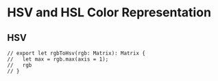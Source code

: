 # HSV and HSL Color Representation

## HSV

    // export let rgbToHsv(rgb: Matrix): Matrix {
    //   let max = rgb.max(axis = 1);
    //   rgb
    // }
